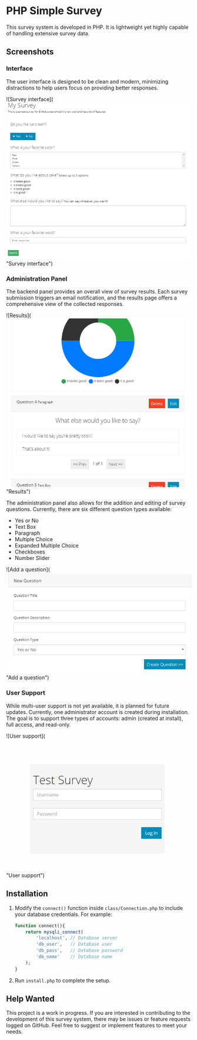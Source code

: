 # PHP Simple Survey

This survey system is developed in PHP. It is lightweight yet highly capable of handling extensive survey data.

## Screenshots

### Interface

The user interface is designed to be clean and modern, minimizing distractions to help users focus on providing better responses.

![Survey interface](![alt text](image.png) "Survey interface")

### Administration Panel

The backend panel provides an overall view of survey results. Each survey submission triggers an email notification, and the results page offers a comprehensive view of the collected responses.

![Results](![alt text](image-1.png) "Results")

The administration panel also allows for the addition and editing of survey questions. Currently, there are six different question types available:
- Yes or No
- Text Box
- Paragraph
- Multiple Choice
- Expanded Multiple Choice
- Checkboxes
- Number Slider

![Add a question](![alt text](image-2.png) "Add a question")

### User Support

While multi-user support is not yet available, it is planned for future updates. Currently, one administrator account is created during installation. The goal is to support three types of accounts: admin (created at install), full access, and read-only.

![User support](![alt text](image-3.png) "User support")

## Installation

1. Modify the `connect()` function inside `class/Connection.php` to include your database credentials. For example:
	```php
	function connect(){
		return mysqli_connect(
			'localhost', // Database server
			'db_user',   // Database user
			'db_pass',   // Database password
			'db_name'    // Database name
		);
	}
	```
2. Run `install.php` to complete the setup.

## Help Wanted

This project is a work in progress. If you are interested in contributing to the development of this survey system, there may be issues or feature requests logged on GitHub. Feel free to suggest or implement features to meet your needs.
